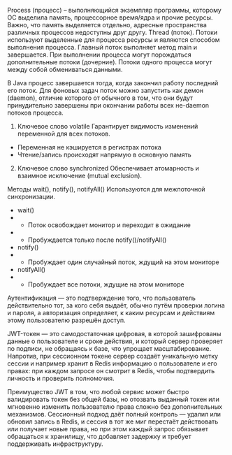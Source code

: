 Process (процесс) – выполняющийся экземпляр программы, которому ОС выделила память, процессорное время/ядра и прочие ресурсы. Важно, что память выделяется отдельно, адресные пространства различных процессов недоступны друг другу.
Thread (поток). Потоки используют выделенные для процесса ресурсы и являются способом выполнения процесса. Главный поток выполняет метод main и завершается. При выполнении процесса могут порождаться дополнительные потоки (дочерние). Потоки одного процесса могут между собой обмениваться данными.

В Java процесс завершается тогда, когда закончил работу последний его поток. Для фоновых задач поток можно запустить как демон (daemon), отличие которого от обычного в том, что они будут принудительно завершены при окончании работы всех не-daemon потоков процесса.

1. Ключевое слово volatile
Гарантирует видимость изменений переменной для всех потоков.
- Переменная не кэшируется в регистрах потока
- Чтение/запись происходят напрямую в основную память
2. Ключевое слово synchronized
Обеспечивает атомарность и взаимное исключение (mutual exclusion).

Методы wait(), notify(), notifyAll()
Используются для межпоточной синхронизации.

- wait()
- - Поток освобождает монитор и переходит в ожидание
- - Пробуждается только после notify()/notifyAll()
- notify()
- - Пробуждает один случайный поток, ждущий на этом мониторе
- notifyAll()
- - Пробуждает все потоки, ждущие на этом мониторе

Аутентификация — это подтверждение того, что пользователь действительно тот, за кого себя выдаёт, обычно путём проверки логина и пароля, а авторизация определяет, к каким ресурсам и действиям этому пользователю разрешён доступ.

JWT-токен — это самодостаточная цифровая, в которой зашифрованы данные о пользователе и сроке действия, и который сервер проверяет по подписи, не обращаясь к базе, что упрощает масштабирование. Напротив, при сессионном токене сервер создаёт уникальную метку сессии и например хранит в Redis информацию о пользователе и его правах: при каждом запросе он смотрит в Redis, чтобы подтвердить личность и проверить полномочия.

Преимущество JWT в том, что любой сервис может быстро валидировать токен без общей базы, но отозвать выданный токен или мгновенно изменить пользователю права сложно без дополнительных механизмов. Сессионный подход даёт полный контроль — удалил или обновил запись в Redis, и сессия в тот же миг перестаёт действовать или получает новые права, но при этом каждый запрос обязывает обращаться к хранилищу, что добавляет задержку и требует поддерживать инфраструктуру.